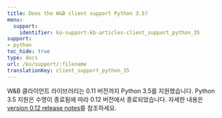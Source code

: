 ```yaml
---
title: Does the W&B client support Python 3.5?
menu:
  support:
    identifier: ko-support-kb-articles-client_support_python_35
support:
- python
toc_hide: true
type: docs
url: /ko/support/:filename
translationKey: client_support_python_35
---
```

W&B 클라이언트 라이브러리는 0.11 버전까지 Python 3.5를 지원했습니다. Python 3.5 지원은 수명이 종료됨에 따라 0.12 버전에서 종료되었습니다. 자세한 내용은 [version 0.12 release notes](https://github.com/wandb/wandb/releases/tag/v0.12.0)를 참조하세요.
